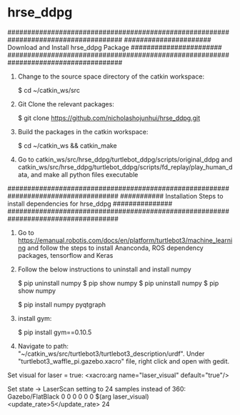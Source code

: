 # hrse_ddpg

#####################################################################################
###################### Download and Install hrse_ddpg Package #######################
#####################################################################################

1. Change to the source space directory of the catkin workspace:

	$ cd ~/catkin_ws/src

2. Git Clone the relevant packages:

	$ git clone https://github.com/nicholashojunhui/hrse_ddpg.git

3. Build the packages in the catkin workspace:

	$ cd ~/catkin_ws && catkin_make

4. Go to catkin_ws/src/hrse_ddpg/turtlebot_ddpg/scripts/original_ddpg and catkin_ws/src/hrse_ddpg/turtlebot_ddpg/scripts/fd_replay/play_human_data, and make all python files executable

####################################################################################
########### Installation Steps to install dependencies for hrse_ddpg ###############
####################################################################################

1. Go to https://emanual.robotis.com/docs/en/platform/turtlebot3/machine_learning and follow the steps to install Ananconda, ROS dependency packages, tensorflow and Keras

2. Follow the below instructions to uninstall and install numpy 

	$ pip uninstall numpy
	$ pip show numpy
	$ pip uninstall numpy
	$ pip show numpy
	
	$ pip install numpy pyqtgraph

3. install gym:

	$ pip install gym==0.10.5

4. Navigate to path: "~/catkin_ws/src/turtlebot3/turtlebot3_description/urdf". Under "turtlebot3_waffle_pi.gazebo.xacro" file, right click and open with gedit.

Set visual for laser = true:
	<xacro:arg name="laser_visual"  default="true"/>

Set state -> LaserScan setting to 24 samples instead of 360:
	<gazebo reference="base_scan">
		<material>Gazebo/FlatBlack</material>
		<sensor type="ray" name="lds_lfcd_sensor">
			<pose>0 0 0 0 0 0</pose>
			<visualize>$(arg laser_visual)</visualize>
			<update_rate>5</update_rate>
			<ray>
				<scan>
					<horizontal>
						<samples>24</samples>
